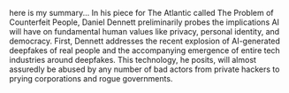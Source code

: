 here is my summary...
In his piece for The Atlantic called The Problem of Counterfeit People, Daniel Dennett preliminarily probes the implications AI will have on fundamental human values like privacy, personal identity, and democracy. First, Dennett addresses the recent explosion of AI-generated deepfakes of real people and the accompanying emergence of entire tech industries around deepfakes. This technology, he posits, will almost assuredly be abused by any number of bad actors from private hackers to prying corporations and rogue governments. 

